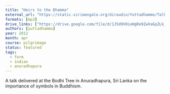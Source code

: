 ```yaml
---
title: "Heirs to the Dhamma"
external_url: "https://static.sirimangalo.org/diraudio/Yuttadhammo/Talks/120422_hierstodhamma.mp3"
formats: [mp3]
drive_links: ["https://drive.google.com/file/d/1J5d9V0ieHgRe9ZwVaGpZLk_xgTMVsh3O/view?usp=drivesdk"]
authors: [yuttadhammo]
year: 2012
month: apr
course: pilgrimage
status: featured
tags:
  - form
  - indian
  - anuradhapura
---
```


A talk delivered at the Bodhi Tree in Anuradhapura, Sri Lanka on the importance of symbols in Buddhism.

